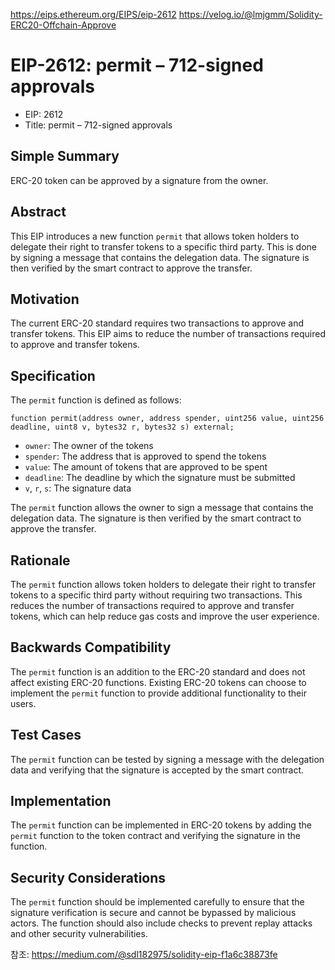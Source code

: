 https://eips.ethereum.org/EIPS/eip-2612
https://velog.io/@lmjgmm/Solidity-ERC20-Offchain-Approve

# EIP-2612: permit – 712-signed approvals

- EIP: 2612
- Title: permit – 712-signed approvals

## Simple Summary

ERC-20 token can be approved by a signature from the owner.

## Abstract

This EIP introduces a new function `permit` that allows token holders to delegate their right to transfer tokens to a specific third party. This is done by signing a message that contains the delegation data. The signature is then verified by the smart contract to approve the transfer.

## Motivation

The current ERC-20 standard requires two transactions to approve and transfer tokens. This EIP aims to reduce the number of transactions required to approve and transfer tokens.

## Specification

The `permit` function is defined as follows:

```solidity
function permit(address owner, address spender, uint256 value, uint256 deadline, uint8 v, bytes32 r, bytes32 s) external;
```

- `owner`: The owner of the tokens
- `spender`: The address that is approved to spend the tokens
- `value`: The amount of tokens that are approved to be spent
- `deadline`: The deadline by which the signature must be submitted
- `v`, `r`, `s`: The signature data

The `permit` function allows the owner to sign a message that contains the delegation data. The signature is then verified by the smart contract to approve the transfer.

## Rationale

The `permit` function allows token holders to delegate their right to transfer tokens to a specific third party without requiring two transactions. This reduces the number of transactions required to approve and transfer tokens, which can help reduce gas costs and improve the user experience.

## Backwards Compatibility

The `permit` function is an addition to the ERC-20 standard and does not affect existing ERC-20 functions. Existing ERC-20 tokens can choose to implement the `permit` function to provide additional functionality to their users.

## Test Cases

The `permit` function can be tested by signing a message with the delegation data and verifying that the signature is accepted by the smart contract.

## Implementation

The `permit` function can be implemented in ERC-20 tokens by adding the `permit` function to the token contract and verifying the signature in the function.

## Security Considerations

The `permit` function should be implemented carefully to ensure that the signature verification is secure and cannot be bypassed by malicious actors. The function should also include checks to prevent replay attacks and other security vulnerabilities.

참조: https://medium.com/@sdl182975/solidity-eip-f1a6c38873fe
